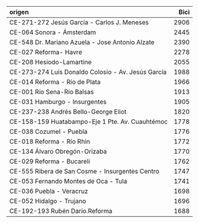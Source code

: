 | origen                                             |   Bici |
|:---------------------------------------------------|-------:|
| CE-271-272 Jesús García - Carlos J. Meneses        |   2906 |
| CE-064 Sonora - Ámsterdam                          |   2445 |
| CE-548 Dr. Mariano Azuela - Jose Antonio Alzate    |   2390 |
| CE-027 Reforma- Havre                              |   2278 |
| CE-208 Hesiodo-Lamartine                           |   2055 |
| CE-273-274 Luis Donaldo Colosio - Av. Jesús García |   1988 |
| CE-014 Reforma - Río de Plata                      |   1966 |
| CE-001 Río Sena-Río Balsas                         |   1913 |
| CE-031 Hamburgo - Insurgentes                      |   1905 |
| CE-237-238 Andrés Bello-George Eliot               |   1820 |
| CE-158-159 Huatabampo-Eje 1 Pte. Av. Cuauhtémoc    |   1778 |
| CE-038 Cozumel - Puebla                            |   1776 |
| CE-018 Reforma - Río Rhin                          |   1772 |
| CE-134 Álvaro Obregón-Orizaba                      |   1770 |
| CE-029 Reforma - Bucareli                          |   1762 |
| CE-555 Ribera de San Cosme - Insurgentes Centro    |   1747 |
| CE-053 Fernando Montes de Oca - Tula               |   1741 |
| CE-036 Puebla - Veracruz                           |   1698 |
| CE-052 Hidalgo - Trujano                           |   1696 |
| CE-192-193 Rubén Darío.Reforma                     |   1688 |